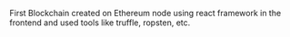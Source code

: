 First Blockchain created on Ethereum node using react framework in the frontend and used tools like truffle, ropsten, etc.
